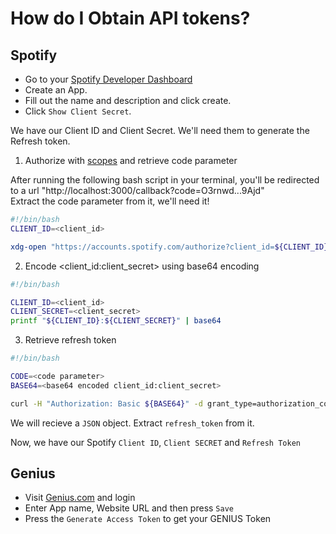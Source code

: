 # How do I Obtain API tokens?

## Spotify
- Go to your [Spotify Developer Dashboard](https://developer.spotify.com/dashboard)
- Create an App.
- Fill out the name and description and click create.
- Click `Show Client Secret`.


We have our Client ID and Client Secret.
We'll need them to generate the Refresh token.


1. Authorize with [scopes](https://developer.spotify.com/documentation/web-api/concepts/authorization#list-of-scopes) and retrieve code parameter

After running the following bash script in your terminal, you'll be redirected to a url "http://localhost:3000/callback?code=O3rnwd...9Ajd"\
Extract the code parameter from it, we'll need it!

```bash
#!/bin/bash
CLIENT_ID=<client_id>

xdg-open "https://accounts.spotify.com/authorize?client_id=${CLIENT_ID}&response_type=code&redirect_uri=http%3A%2F%2Flocalhost:3000&scope=user-read-currently-playing"
```


2. Encode <client_id:client_secret> using base64 encoding

```bash
#!/bin/bash

CLIENT_ID=<client_id>
CLIENT_SECRET=<client_secret>
printf "${CLIENT_ID}:${CLIENT_SECRET}" | base64
```
3. Retrieve refresh token

```bash
#!/bin/bash

CODE=<code parameter>
BASE64=<base64 encoded client_id:client_secret> 

curl -H "Authorization: Basic ${BASE64}" -d grant_type=authorization_code -d code=${CODE} -d redirect_uri=http%3A%2F%2Flocalhost:3000 https://accounts.spotify.com/api/token

```
We will recieve a `JSON` object. Extract `refresh_token` from it.

Now, we have our Spotify `Client ID`, `Client SECRET` and `Refresh Token`

## Genius

- Visit [Genius.com](https://genius.com/api-clients/new) and login
- Enter App name, Website URL and then press `Save`
- Press the `Generate Access Token` to get your GENIUS Token

